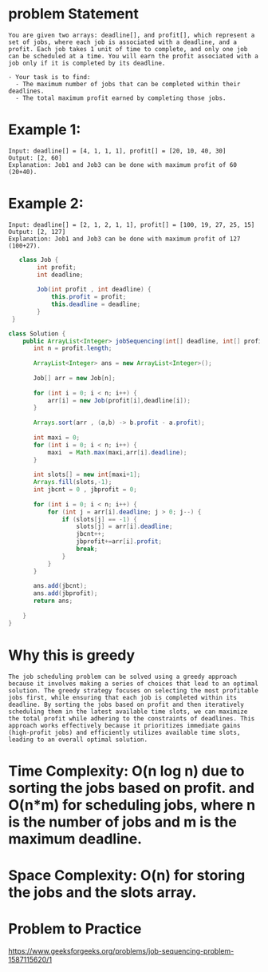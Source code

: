 # problem Statement
    You are given two arrays: deadline[], and profit[], which represent a set of jobs, where each job is associated with a deadline, and a profit. Each job takes 1 unit of time to complete, and only one job can be scheduled at a time. You will earn the profit associated with a job only if it is completed by its deadline.

    - Your task is to find:
      - The maximum number of jobs that can be completed within their deadlines.
      - The total maximum profit earned by completing those jobs.


 # Example 1:
    Input: deadline[] = [4, 1, 1, 1], profit[] = [20, 10, 40, 30]
    Output: [2, 60]
    Explanation: Job1 and Job3 can be done with maximum profit of 60 (20+40).

# Example 2:
    Input: deadline[] = [2, 1, 2, 1, 1], profit[] = [100, 19, 27, 25, 15]
    Output: [2, 127]
    Explanation: Job1 and Job3 can be done with maximum profit of 127 (100+27).    

```java
   class Job {
        int profit;
        int deadline;
        
        Job(int profit , int deadline) {
            this.profit = profit;
            this.deadline = deadline;
        }
 }

class Solution {
    public ArrayList<Integer> jobSequencing(int[] deadline, int[] profit) {
       int n = profit.length;
       
       ArrayList<Integer> ans = new ArrayList<Integer>();
       
       Job[] arr = new Job[n];
       
       for (int i = 0; i < n; i++) {
           arr[i] = new Job(profit[i],deadline[i]);
       }
       
       Arrays.sort(arr , (a,b) -> b.profit - a.profit);
       
       int maxi = 0;
       for (int i = 0; i < n; i++) {
           maxi  = Math.max(maxi,arr[i].deadline);
       }
       
       int slots[] = new int[maxi+1];
       Arrays.fill(slots,-1);
       int jbcnt = 0 , jbprofit = 0;
       
       for (int i = 0; i < n; i++) {
           for (int j = arr[i].deadline; j > 0; j--) {
               if (slots[j] == -1) {
                   slots[j] = arr[i].deadline;
                   jbcnt++;
                   jbprofit+=arr[i].profit;
                   break;
               }
           }
       }
                                                   
       ans.add(jbcnt);
       ans.add(jbprofit);
       return ans;
        
    }
}
````



# Why this is greedy
    The job scheduling problem can be solved using a greedy approach because it involves making a series of choices that lead to an optimal solution. The greedy strategy focuses on selecting the most profitable jobs first, while ensuring that each job is completed within its deadline. By sorting the jobs based on profit and then iteratively scheduling them in the latest available time slots, we can maximize the total profit while adhering to the constraints of deadlines. This approach works effectively because it prioritizes immediate gains (high-profit jobs) and efficiently utilizes available time slots, leading to an overall optimal solution.
# Time Complexity: O(n log n) due to sorting the jobs based on profit. and O(n*m) for scheduling jobs, where n is the number of jobs and m is the maximum deadline.
# Space Complexity: O(n) for storing the jobs and the slots array.


# Problem to Practice
 https://www.geeksforgeeks.org/problems/job-sequencing-problem-1587115620/1 